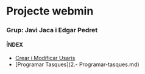 # Projecte webmin
### Grup: Javi Jaca i Edgar Pedret
#### ÍNDEX
- [Crear i Modificar Usaris](Crear-i-modificar-usuaris.md)
- [Programar Tasques](2.- Programar-tasques.md)
